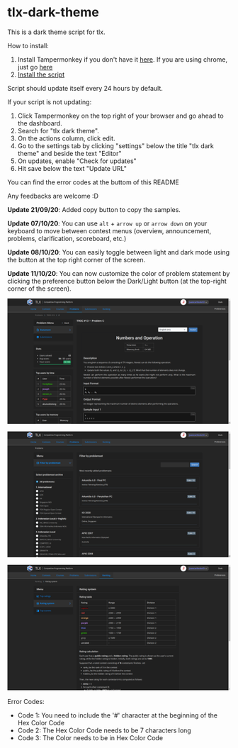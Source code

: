 # tlx-dark-theme

This is a dark theme script for tlx.

How to install:
1. Install Tampermonkey if you don't have it [here](https://tampermonkey.net). If you are using chrome, just go [here](https://chrome.google.com/webstore/detail/tampermonkey/dhdgffkkebhmkfjojejmpbldmpobfkfo?hl=id)
2. [Install the script](https://github.com/juancarlovieri/tlx-dark-theme/raw/master/tlx-dark-theme.user.js)

Script should update itself every 24 hours by default.

If your script is not updating:
1. Click Tampermonkey on the top right of your browser and go ahead to the dashboard.
2. Search for "tlx dark theme".
3. On the actions column, click edit.
4. Go to the settings tab by clicking "settings" below the title "tlx dark theme" and beside the text "Editor"
5. On updates, enable "Check for updates"
6. Hit save below the text "Update URL"

You can find the error codes at the buttom of this README

Any feedbacks are welcome :D

**Update 21/09/20**: Added copy button to copy the samples.

**Update 07/10/20**: You can use `alt` + `arrow up` or `arrow down` on your keyboard to move between contest menus (overview, announcement, problems, clarification, scoreboard, etc.)

**Update 08/10/20**: You can easily toggle between light and dark mode using the button at the top right corner of the screen.

**Update 11/10/20**: You can now customize the color of problem statement by clicking the preference button below the Dark/Light button (at the top-right corner of the screen).

![demo-1](/img/demo-1.png)


![demo-2](/img/demo-2.png)


![demo-3](/img/demo-3.png)

Error Codes:
- Code 1: You need to include the '#' character at the beginning of the Hex Color Code
- Code 2: The Hex Color Code needs to be 7 characters long
- Code 3: The Color needs to be in Hex Color Code
